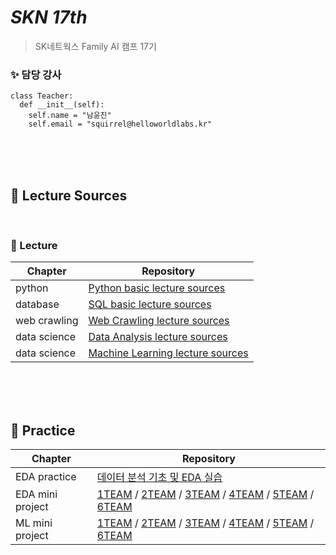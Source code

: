 # _SKN 17th_
> SK네트웍스 Family AI 캠프 17기

### ✨  담당 강사 
```
class Teacher:
  def __init__(self):
    self.name = "남윤진"
    self.email = "squirrel@helloworldlabs.kr"
```

<br><br><br>

## 🔎 Lecture Sources

<br>

### 🌟 Lecture

| Chapter | Repository |
| ------ | ------ |
| python | [Python basic lecture sources](https://github.com/Encore-SKN-17/python_basic.git) |
| database | [SQL basic lecture sources](https://github.com/Encore-SKN-17/database.git) |
| web crawling | [Web Crawling lecture sources](https://github.com/Encore-SKN-17/web_crawling.git) |
| data science | [Data Analysis lecture sources](https://github.com/Encore-SKN-17/data_analysis.git) |
| data science | [Machine Learning lecture sources](https://github.com/Encore-SKN-17/machine_learning.git) |

<br><br><br>

## 🔎 Practice

| Chapter | Repository |
| ------ | ------ |
| EDA practice | [데이터 분석 기초 및 EDA 실습](https://github.com/Encore-SKN-17/eda_practice) |
| EDA mini project | [1TEAM](https://github.com/Encore-SKN-17/EDA_MINI_1TEAM) / [2TEAM](https://github.com/Encore-SKN-17/EDA_MINI_2TEAM) / [3TEAM](https://github.com/Encore-SKN-17/EDA_MINI_3TEAM) / [4TEAM](https://github.com/Encore-SKN-17/EDA_MINI_4TEAM) / [5TEAM](https://github.com/Encore-SKN-17/EDA_MINI_5TEAM) / [6TEAM](https://github.com/Encore-SKN-17/EDA_MINI_6TEAM) |
| ML mini project | [1TEAM](https://github.com/Encore-SKN-17/ML_MINI_1TEAM) / [2TEAM](https://github.com/Encore-SKN-17/ML_MINI_2TEAM) / [3TEAM](https://github.com/Encore-SKN-17/ML_MINI_3TEAM) / [4TEAM](https://github.com/Encore-SKN-17/ML_MINI_4TEAM) / [5TEAM](https://github.com/Encore-SKN-17/ML_MINI_5TEAM) / [6TEAM](https://github.com/Encore-SKN-17/ML_MINI_6TEAM) |


